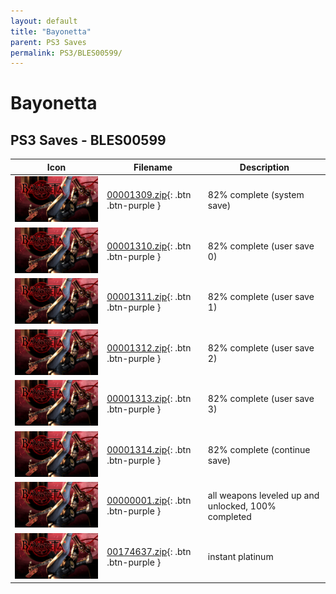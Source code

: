 ```yaml
---
layout: default
title: "Bayonetta"
parent: PS3 Saves
permalink: PS3/BLES00599/
---
```

# Bayonetta

## PS3 Saves - BLES00599

| Icon | Filename | Description |
|------|----------|-------------|
| ![Bayonetta](ICON0.PNG) | [00001309.zip](00001309.zip){: .btn .btn-purple } | 82% complete (system save) |
| ![Bayonetta](ICON0.PNG) | [00001310.zip](00001310.zip){: .btn .btn-purple } | 82% complete (user save 0) |
| ![Bayonetta](ICON0.PNG) | [00001311.zip](00001311.zip){: .btn .btn-purple } | 82% complete (user save 1) |
| ![Bayonetta](ICON0.PNG) | [00001312.zip](00001312.zip){: .btn .btn-purple } | 82% complete (user save 2) |
| ![Bayonetta](ICON0.PNG) | [00001313.zip](00001313.zip){: .btn .btn-purple } | 82% complete (user save 3) |
| ![Bayonetta](ICON0.PNG) | [00001314.zip](00001314.zip){: .btn .btn-purple } | 82% complete (continue save) |
| ![Bayonetta](ICON0.PNG) | [00000001.zip](00000001.zip){: .btn .btn-purple } | all weapons leveled up and unlocked, 100% completed |
| ![Bayonetta](ICON0.PNG) | [00174637.zip](00174637.zip){: .btn .btn-purple } | instant platinum |
